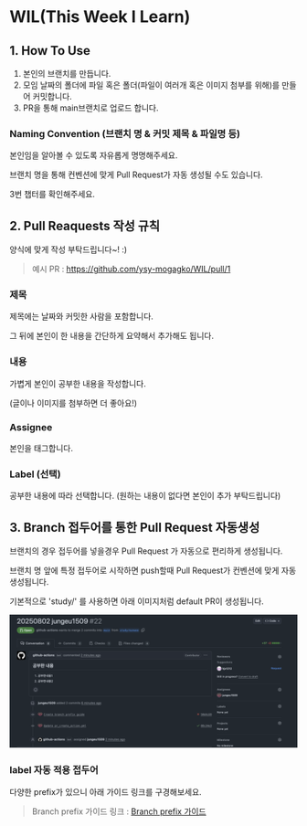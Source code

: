 # WIL(This Week I Learn)

## 1. How To Use

1. 본인의 브랜치를 만듭니다.
2. 모임 날짜의 폴더에 파일 혹은 폴더(파일이 여러개 혹은 이미지 첨부를 위해)를 만들어 커밋합니다.
3. PR을 통해 main브랜치로 업로드 합니다.

### Naming Convention (브랜치 명 & 커밋 제목 & 파일명 등)

본인임을 알아볼 수 있도록 자유롭게 명명해주세요.

브랜치 명을 통해 컨벤션에 맞게 Pull Request가 자동 생성될 수도 있습니다.

3번 챕터를 확인해주세요.


## 2. Pull Reaquests 작성 규칙

양식에 맞게 작성 부탁드립니다~! :) 

> 예시 PR : https://github.com/ysy-mogagko/WIL/pull/1

### 제목 

제목에는 날짜와 커밋한 사람을 포함합니다.

그 뒤에 본인이 한 내용을 간단하게 요약해서 추가해도 됩니다.

### 내용

가볍게 본인이 공부한 내용을 작성합니다.

(글이나 이미지를 첨부하면 더 좋아요!)

### Assignee

본인을 태그합니다.

### Label (선택)

공부한 내용에 따라 선택합니다. (원하는 내용이 없다면 본인이 추가 부탁드립니다)

## 3. Branch 접두어를 통한 Pull Request 자동생성

브랜치의 경우 접두어를 넣을경우 Pull Request 가 자동으로 편리하게 생성됩니다.

브랜치 명 앞에 특정 접두어로 시작하면 push할때 Pull Request가 컨벤션에 맞게 자동생성됩니다.

기본적으로 'study/' 를 사용하면 아래 이미지처럼 default PR이 생성됩니다.

![study prefix example pr](/Guide/image/branch-prefix/study-prefix.png)


### label 자동 적용 접두어

다양한 prefix가 있으니 아래 가이드 링크를 구경해보세요.

> Branch prefix 가이드 링크 : [Branch prefix 가이드](https://github.com/ysy-mogagko/WIL/blob/main/Guide/branch-prefix.md)
